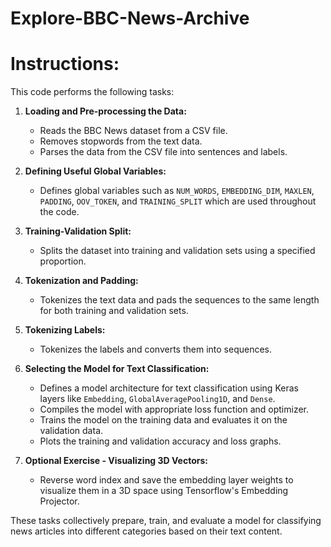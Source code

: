 # Explore-BBC-News-Archive

# Instructions:
This code performs the following tasks:

1. **Loading and Pre-processing the Data:**
   - Reads the BBC News dataset from a CSV file.
   - Removes stopwords from the text data.
   - Parses the data from the CSV file into sentences and labels.

2. **Defining Useful Global Variables:**
   - Defines global variables such as `NUM_WORDS`, `EMBEDDING_DIM`, `MAXLEN`, `PADDING`, `OOV_TOKEN`, and `TRAINING_SPLIT` which are used throughout the code.

3. **Training-Validation Split:**
   - Splits the dataset into training and validation sets using a specified proportion.

4. **Tokenization and Padding:**
   - Tokenizes the text data and pads the sequences to the same length for both training and validation sets.

5. **Tokenizing Labels:**
   - Tokenizes the labels and converts them into sequences.

6. **Selecting the Model for Text Classification:**
   - Defines a model architecture for text classification using Keras layers like `Embedding`, `GlobalAveragePooling1D`, and `Dense`.
   - Compiles the model with appropriate loss function and optimizer.
   - Trains the model on the training data and evaluates it on the validation data.
   - Plots the training and validation accuracy and loss graphs.

7. **Optional Exercise - Visualizing 3D Vectors:**
   - Reverse word index and save the embedding layer weights to visualize them in a 3D space using Tensorflow's Embedding Projector.

These tasks collectively prepare, train, and evaluate a model for classifying news articles into different categories based on their text content.
